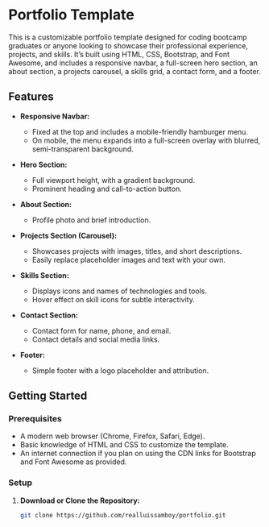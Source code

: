 # Portfolio Template

This is a customizable portfolio template designed for coding bootcamp graduates or anyone looking to showcase their professional experience, projects, and skills. It’s built using HTML, CSS, Bootstrap, and Font Awesome, and includes a responsive navbar, a full-screen hero section, an about section, a projects carousel, a skills grid, a contact form, and a footer.

## Features

- **Responsive Navbar:**
  - Fixed at the top and includes a mobile-friendly hamburger menu.
  - On mobile, the menu expands into a full-screen overlay with blurred, semi-transparent background.
- **Hero Section:**
  - Full viewport height, with a gradient background.
  - Prominent heading and call-to-action button.
- **About Section:**

  - Profile photo and brief introduction.

- **Projects Section (Carousel):**

  - Showcases projects with images, titles, and short descriptions.
  - Easily replace placeholder images and text with your own.

- **Skills Section:**

  - Displays icons and names of technologies and tools.
  - Hover effect on skill icons for subtle interactivity.

- **Contact Section:**

  - Contact form for name, phone, and email.
  - Contact details and social media links.

- **Footer:**
  - Simple footer with a logo placeholder and attribution.

## Getting Started

### Prerequisites

- A modern web browser (Chrome, Firefox, Safari, Edge).
- Basic knowledge of HTML and CSS to customize the template.
- An internet connection if you plan on using the CDN links for Bootstrap and Font Awesome as provided.

### Setup

1. **Download or Clone the Repository:**
   ```bash
   git clone https://github.com/realluissamboy/portfolio.git
   ```
